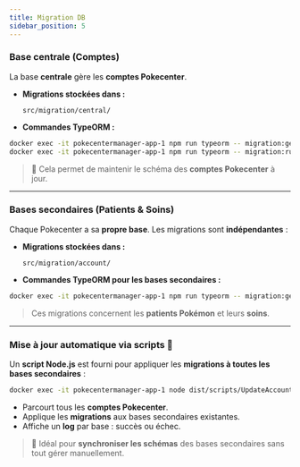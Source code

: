 ```yaml
---
title: Migration DB
sidebar_position: 5
---
```


### Base centrale (Comptes)

La base **centrale** gère les **comptes Pokecenter**.

- **Migrations stockées dans :**
  ```
  src/migration/central/
  ```
- **Commandes TypeORM :**

```bash
docker exec -it pokecentermanager-app-1 npm run typeorm -- migration:generate -n CreatePokemonAccountTable -d src/data-source.ts
docker exec -it pokecentermanager-app-1 npm run typeorm -- migration:run -d src/data-source.ts
```

> 🔐 Cela permet de maintenir le schéma des **comptes Pokecenter** à jour.

---

### Bases secondaires (Patients & Soins)

Chaque Pokecenter a sa **propre base**. Les migrations sont **indépendantes** :

- **Migrations stockées dans :**
  ```
  src/migration/account/
  ```
- **Commandes TypeORM pour les bases secondaires :**

```bash
docker exec -it pokecentermanager-app-1 npm run typeorm -- migration:generate src/migration/account/NomMigration -d ormconfig.account.ts
```

> Ces migrations concernent les **patients Pokémon** et leurs **soins**.

---

### Mise à jour automatique via scripts 🔄

Un **script Node.js** est fourni pour appliquer les **migrations à toutes les bases secondaires** :

```bash
docker exec -it pokecentermanager-app-1 node dist/scripts/UpdateAccountDBs.js
```

- Parcourt tous les **comptes Pokecenter**.
- Applique les **migrations** aux bases secondaires existantes.
- Affiche un **log** par base : succès ou échec.

> 🚀 Idéal pour **synchroniser les schémas** des bases secondaires sans tout gérer manuellement.

